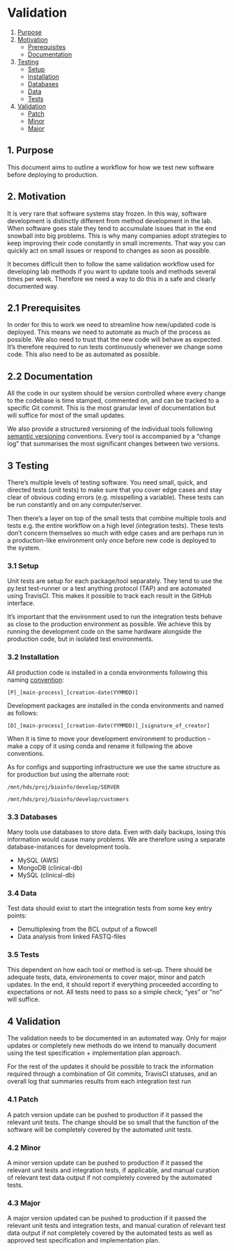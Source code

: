# Validation

   1. [Purpose](#1-purpose)
   2. [Motivation](#2-motivation)
      * [Prerequisites](#21-prerequisites)
      * [Documentation](#22-documentation)
   3. [Testing](#3-testing)
      * [Setup](#31-setup)
      * [Installation](32-installation)
      * [Databases](#33-databases)
      * [Data](#34-data)
      * [Tests](#35-tests)
   4. [Validation](#4-validation)
      * [Patch](#41-patch)
      * [Minor](#42-minor)
      * [Major](#43-major)

## 1. Purpose
This document aims to outline a workflow for how we test new software before deploying to production.

## 2. Motivation
It is very rare that software systems stay frozen. In this way, software development is distinctly different from method development in the lab. When software goes stale they tend to accumulate issues that in the end snowball into big problems. This is why many companies adopt strategies to keep improving their code constantly in small increments. That way you can quickly act on small issues or respond to changes as soon as possible.

It becomes difficult then to follow the same validation workflow used for developing lab methods if you want to update tools and methods several times per week. Therefore we need a way to do this in a safe and clearly documented way.

## 2.1 Prerequisites
In order for this to work we need to streamline how new/updated code is deployed. This means we need to automate as much of the process as possible. We also need to trust that the new code will behave as expected. It’s therefore required to run tests continuously whenever we change some code. This also need to be as automated as possible.

## 2.2 Documentation
All the code in our system should be version controlled where every change to the codebase is time stamped, commented on, and can be tracked to a specific Git commit. This is the most granular level of documentation but will suffice for most of the small updates.

We also provide a structured versioning of the individual tools following [semantic versioning](https://semver.org/) conventions. Every tool is accompanied by a “change log” that summarises the most significant changes between two versions.

## 3 Testing
There’s multiple levels of testing software. You need small, quick, and directed tests (unit tests) to make sure that you cover edge cases and stay clear of obvious coding errors (e.g. misspelling a variable). These tests can be run constantly and on any computer/server.

Then there’s a layer on top of the small tests that combine multiple tools and tests e.g. the entire workflow on a high level (integration tests). These tests don’t concern themselves so much with edge cases and are perhaps run in a production-like environment only once before new code is deployed to the system.

### 3.1 Setup
Unit tests are setup for each package/tool separately. They tend to use the py.test test-runner or a test anything protocol (TAP) and are automated using TravisCI. This makes it possible to track each result in the GitHub interface.

It’s important that the environment used to run the integration tests behave as close to the production environment as possible. We achieve this by running the development code on the same hardware alongside the production code, but in isolated test environments.

### 3.2 Installation
All production code is installed in a conda environments following this naming [convention](http://localhost:4000/conda/conda_conventions.html):

`[P]_[main-process]_[creation-date(YYMMDD)]`

Development packages are installed in the conda environments and named as follows:

`[D]_[main-process]_[creation-date(YYMMDD)]_[signature_of_creator]`

When it is time to move your development environment to production - make a copy of it using conda and rename it following the above conventions.

As for configs and supporting infrastructure we use the same structure as for production but using the alternate root:

`/mnt/hds/proj/bioinfo/develop/SERVER`

`/mnt/hds/proj/bioinfo/develop/customers`

### 3.3 Databases
Many tools use databases to store data. Even with daily backups, losing this information would cause many problems. We are therefore using a separate database-instances for development tools.

   * MySQL (AWS)
   * MongoDB (clinical-db)
   * MySQL (clinical-db)

### 3.4 Data
Test data should exist to start the integration tests from some key entry points:

   * Demultiplexing from the BCL output of a flowcell
   * Data analysis from linked FASTQ-files

### 3.5 Tests
This dependent on how each tool or method is set-up. There should be adequate tests, data, environements to cover major, minor and patch updates. In the end, it should report if everything proceeded according to expectations or not. All tests need to pass so a simple check; “yes” or “no” will suffice. 

## 4 Validation

The validation needs to be documented in an automated way. Only for major updates or completely new methods do we intend to manually document using the test specification + implementation plan approach.

For the rest of the updates it should be possible to track the information required through a combination of Git commits, TravisCI statuses, and an overall log that summaries results from each integration test run 

### 4.1 Patch

A patch version update can be pushed to production if it passed the relevant unit tests. The change should be so small that the function of the software will be completely covered by the automated unit tests.

### 4.2 Minor

A minor version update can be pushed to production if it passed the relevant unit tests and integration tests, if applicable, and manual curation of relevant test data output if not completely covered by the automated tests.

### 4.3 Major

A major version updated can be pushed to production if it passed the relevant unit tests and integration tests, and manual curation of relevant test data output if not completely covered by the automated tests as well as approved test specification and implementation plan.
